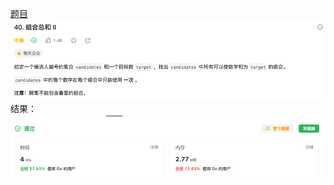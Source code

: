 [题目](https://leetcode.cn/problems/combination-sum-ii/description/)
![pic](img.png)
结果：
![pic](result.png)